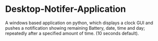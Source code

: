 # Desktop-Notifer-Application
A windows based application on python, which displays a clock GUI and pushes a notification showing remaining Battery, date, time and day; repeatedly after a specified amount of time. (10 seconds default). 

